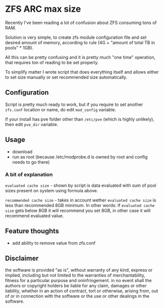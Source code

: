 # ZFS ARC max size
Recently I've been reading a lot of confusion about ZFS consuming tons of RAM. 

Solution is very simple, to create zfs module configuration file and set desired amount of memory, according to rule (4G +  "amount of total TB in pools" * 1GB).

All this can be pretty confusing and it is pretty much "one time" operation, that requires ton of reading to be set properly.

To simplify matter I wrote script that does everything itself and allows either to set size manually or set recommended size automatically.

## Configuration
Script is pretty much ready to work, but if you require to set another `zfs.conf` location or name, do edit `mod_config` variable.

If your install has pve folder other than `/etc/pve` (which is highly unlikely), then edit `pve_dir` variable.

## Usage
- download
- run as root (because /etc/modprobe.d is owned by root and config needs to go there)

### A bit of explanation
`evaluated cache size` - shown by script is data evaluated with sum of pool sizes present on system using formula above.

`recommended cache size` - takes in account wether `evaluated cache size` is less than recommended 8GB minimum. In other words: If `evaluated cache size` gets below 8GB it will recommend you set 8GB, in other case it will recommend evaluated value.


## Feature thoughts
- add ability to remove value from zfs.conf


## Disclaimer
the software is provided "as is", without warranty of any kind, express or implied, including but not limited to the warranties of merchantability, fitness for a particular purpose and oninfringement. in no event shall the authors or copyright holders be liable for any claim, damages or other liability, whether in an action of contract, tort or otherwise, arising from, out of or in connection with the software or the use or other dealings in the software.
